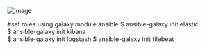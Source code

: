 ![image](https://github.com/user-attachments/assets/3a8fce37-cf4d-49f0-bcda-431f02760e83)

#set roles using galaxy module ansible 
$ ansible-galaxy init elastic                                                                                           
$ ansible-galaxy init kibana			
$ ansible-galaxy init logstash
$ ansible-galaxy init filebeat
